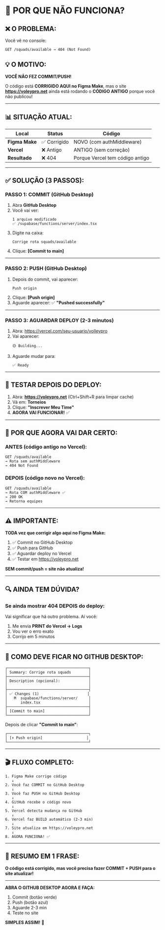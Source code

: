 # 🚨 POR QUE NÃO FUNCIONA?

## ❌ O PROBLEMA:

Você vê no console:
```
GET /squads/available → 404 (Not Found)
```

## 💡 O MOTIVO:

**VOCÊ NÃO FEZ COMMIT/PUSH!**

O código está **CORRIGIDO AQUI no Figma Make**, mas o site **https://voleypro.net** ainda está rodando o **CÓDIGO ANTIGO** porque você não publicou!

---

## 📊 SITUAÇÃO ATUAL:

| Local | Status | Código |
|-------|--------|--------|
| **Figma Make** | ✅ Corrigido | NOVO (com authMiddleware) |
| **Vercel** | ❌ Antigo | ANTIGO (sem correção) |
| **Resultado** | ❌ 404 | Porque Vercel tem código antigo |

---

## ✅ SOLUÇÃO (3 PASSOS):

### **PASSO 1: COMMIT** (GitHub Desktop)

1. Abra **GitHub Desktop**
2. Você vai ver:
   ```
   1 arquivo modificado
   ✅ /supabase/functions/server/index.tsx
   ```
3. Digite na caixa:
   ```
   Corrige rota squads/available
   ```
4. Clique: **[Commit to main]**

---

### **PASSO 2: PUSH** (GitHub Desktop)

1. Depois do commit, vai aparecer:
   ```
   Push origin
   ```
2. Clique: **[Push origin]**
3. Aguarde aparecer: ✅ **"Pushed successfully"**

---

### **PASSO 3: AGUARDAR DEPLOY** (2-3 minutos)

1. Abra: https://vercel.com/seu-usuario/volleypro
2. Vai aparecer:
   ```
   🟡 Building...
   ```
3. Aguarde mudar para:
   ```
   ✅ Ready
   ```

---

## 🧪 TESTAR DEPOIS DO DEPLOY:

1. Abra: **https://voleypro.net** (Ctrl+Shift+R para limpar cache)
2. Vá em: **Torneios**
3. Clique: **"Inscrever Meu Time"**
4. **AGORA VAI FUNCIONAR!** ✅

---

## 🎯 POR QUE AGORA VAI DAR CERTO:

### **ANTES (código antigo no Vercel):**
```
GET /squads/available
→ Rota sem authMiddleware
→ 404 Not Found
```

### **DEPOIS (código novo no Vercel):**
```
GET /squads/available
→ Rota COM authMiddleware ✅
→ 200 OK
→ Retorna equipes
```

---

## ⚠️ IMPORTANTE:

**TODA vez que corrigir algo aqui no Figma Make:**
1. ✅ Commit no GitHub Desktop
2. ✅ Push para GitHub
3. ✅ Aguardar deploy no Vercel
4. ✅ Testar em https://voleypro.net

**SEM commit/push = site não atualiza!**

---

## 🔍 AINDA TEM DÚVIDA?

### **Se ainda mostrar 404 DEPOIS do deploy:**

Vai significar que há outro problema. Aí você:

1. Me envia **PRINT do Vercel → Logs**
2. Vou ver o erro exato
3. Corrijo em 5 minutos

---

## 📸 COMO DEVE FICAR NO GITHUB DESKTOP:

```
┌─────────────────────────────────────┐
│ Summary: Corrige rota squads        │
├─────────────────────────────────────┤
│ Description (opcional):             │
│                                     │
├─────────────────────────────────────┤
│ ✅ Changes (1)                      │
│   M  supabase/functions/server/     │
│      index.tsx                      │
├─────────────────────────────────────┤
│ [Commit to main]                    │
└─────────────────────────────────────┘
```

Depois de clicar **"Commit to main"**:

```
┌─────────────────────────────────────┐
│ [⬆️ Push origin]                    │
└─────────────────────────────────────┘
```

---

## 🎬 FLUXO COMPLETO:

```
1. Figma Make corrige código
   ↓
2. Você faz COMMIT no GitHub Desktop
   ↓
3. Você faz PUSH no GitHub Desktop
   ↓
4. GitHub recebe o código novo
   ↓
5. Vercel detecta mudança no GitHub
   ↓
6. Vercel faz BUILD automático (2-3 min)
   ↓
7. Site atualiza em https://voleypro.net
   ↓
8. AGORA FUNCIONA! ✅
```

---

## 💬 RESUMO EM 1 FRASE:

**O código está corrigido, mas você precisa fazer COMMIT + PUSH para o site atualizar!**

---

**ABRA O GITHUB DESKTOP AGORA E FAÇA:**
1. Commit (botão verde)
2. Push (botão azul)
3. Aguarde 2-3 min
4. Teste no site

**SIMPLES ASSIM!** 🚀
